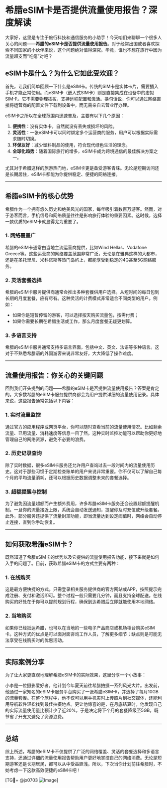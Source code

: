 # 希腊eSIM卡是否提供流量使用报告？深度解读

大家好，这里是专注于旅行科技和通信服务的小助手！今天咱们来聊聊一个很多人关心的问题——**希腊的eSIM卡是否提供流量使用报告**。对于经常出国或者喜欢探索不同国家的小伙伴来说，这个问题绝对值得深究。毕竟，谁也不想在旅行中因为流量超支而“吃瘪”对吧？

## eSIM卡是什么？为什么它如此受欢迎？

首先，让我们简单回顾一下什么是eSIM卡。传统的SIM卡是实体卡片，需要插入手机才能正常使用。而eSIM卡（嵌入式SIM卡）则是直接集成在设备中的虚拟SIM卡。它不需要物理插拔，支持远程配置和激活。换句话说，你可以通过网络直接将运营商的配置文件下载到设备中，而无需亲自去营业厅办理。

eSIM卡之所以在全球范围内迅速普及，主要有以下几个原因：

1. **便携性**：没有实体卡，自然就没有丢失或损坏的风险。
2. **灵活性**：一张eSIM卡可以同时绑定多个运营商的服务，用户可以根据实际需求随时切换。
3. **环保友好**：减少塑料制品的使用，符合现代绿色生活的理念。
4. **全球化趋势**：随着国际旅行的增多，eSIM卡成为跨境通信的最佳解决方案之一。

尤其对于希腊这样的旅游热门地，eSIM卡更是备受游客青睐。无论是短期访问还是长期居住，eSIM卡都能为你提供稳定、便捷的网络连接。

---

## 希腊eSIM卡的核心优势

希腊作为一个拥有悠久历史和绝美风光的国家，每年吸引着数百万游客。然而，对于游客而言，手机信号和网络质量往往是影响旅行体验的重要因素。这时候，选择一款优质的eSIM卡就显得尤为重要了。

### 1. 网络覆盖广
希腊的eSIM卡通常由当地主流运营商提供，比如Wind Hellas、Vodafone Greece等。这些运营商的网络覆盖范围非常广泛，无论是在雅典这样的大都市，还是在圣托里尼、米科诺斯等热门岛屿上，都能享受到稳定的4G甚至5G网络服务。

### 2. 灵活套餐选择
希腊的eSIM卡服务提供商通常会推出多种套餐供用户选择。从短时间的每日包到长期的月度套餐，应有尽有。这种灵活的计费模式非常适合不同类型的用户。例如：
- 如果你是短暂停留的游客，可以选择按天购买流量包，按需付费；
- 如果你需要长期在希腊生活或工作，那么月度套餐无疑更划算。

### 3. 多语言支持
希腊的eSIM卡服务通常支持多语言界面，包括中文、英文、法语等多种语言。这对于不熟悉希腊语的外国游客来说非常友好，大大降低了操作难度。

---

## 流量使用报告：你关心的关键问题

回到我们开头提到的问题——希腊的eSIM卡是否提供流量使用报告？答案是肯定的。大多数希腊的eSIM卡服务提供商都会为用户提供详细的流量使用记录。具体来说，这些报告通常包括以下内容：

### 1. 实时流量监控
通过官方的应用程序或网页平台，你可以随时查看当前的流量使用情况。比如剩余流量、已用流量、消耗速度等信息一目了然。这种实时监控功能可以帮助你更好地管理自己的网络资源，避免不必要的浪费。

### 2. 历史记录查询
除了实时数据，很多eSIM卡服务还允许用户查询过去一段时间内的流量使用历史。这对于那些习惯于定期检查账单的用户来说非常重要。你不仅可以了解自己每个月的平均流量消耗，还可以根据历史数据调整未来的套餐选择。

### 3. 超额提醒与控制
为了避免因流量超额而产生额外费用，许多希腊eSIM卡服务还会设置超额提醒机制。一旦你的流量接近上限，系统会自动发送通知，提醒你及时充值或升级套餐。此外，部分服务还提供了流量封顶功能，即当流量达到设定阈值时，网络会自动停止连接，直到你手动恢复。

---

## 如何获取希腊eSIM卡？

既然知道了希腊eSIM卡的优势以及它提供的流量使用报告功能，接下来就是如何入手的问题了。目前，获取希腊eSIM卡的方式主要有两种：

### 1. 在线购买
这是最方便快捷的方式。只需登录相关服务提供商的官方网站或APP，按照提示完成注册、支付和激活即可。整个过程一般只需要几分钟，而且支持全球配送。在线购买的好处在于你可以提前规划行程，确保到达希腊后立即就能使用本地网络。

### 2. 当地购买
如果你已经抵达希腊，也可以在当地的一些电子产品商店或机场柜台购买eSIM卡。这种方式的优点是可以面对面咨询工作人员，了解更多细节；缺点则是可能无法享受在线购买时的优惠活动。

---

## 实际案例分享

为了让大家更直观地理解希腊eSIM卡的实际效果，这里分享一个小故事：

小李是一位摄影爱好者，他计划今年夏天前往希腊拍摄一系列风光大片。出发前，他通过一家知名的eSIM卡服务平台购买了一张希腊eSIM卡，并选择了每月10GB的流量套餐。在整个旅程中，他不仅可以用手机实时上传照片到社交媒体，还能利用导航软件轻松找到最佳拍摄地点。更让他惊喜的是，在月底结算时，他发现自己的实际流量使用量比预计少了近20%，于是决定将下个月的套餐降级至5GB，既节省了开支又避免了资源浪费。

---

## 总结

综上所述，希腊的eSIM卡不仅提供了广泛的网络覆盖、灵活的套餐选择和多语言支持，还通过详细的流量使用报告帮助用户更好地掌控自己的网络消费。无论是短期游客还是长期居民，都可以从中受益匪浅。所以，下次当你计划前往希腊时，不妨考虑一下这款高效便捷的eSIM卡吧！

[TG💪+ @jx0703 ![Image](https://github.com/user-attachments/assets/dbca1d08-cadb-493c-b0ec-ad6f7a83f270)]